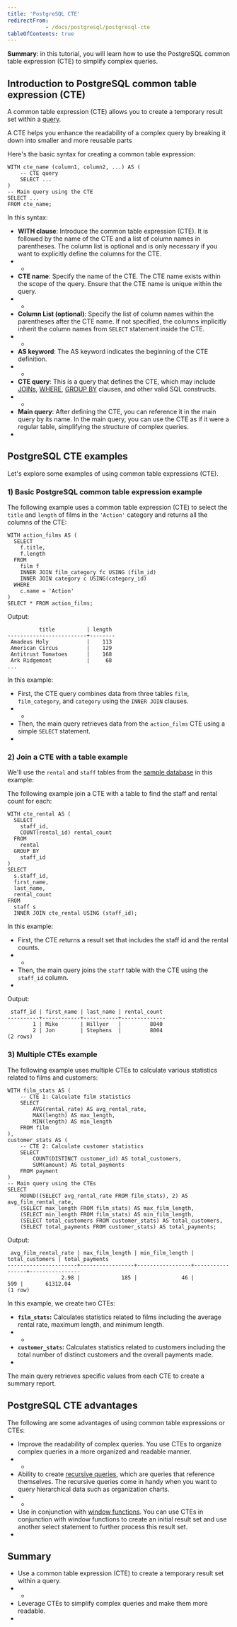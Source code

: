 ```yaml
---
title: 'PostgreSQL CTE'
redirectFrom: 
            - /docs/postgresql/postgresql-cte
tableOfContents: true
---
```


**Summary**: in this tutorial, you will learn how to use the PostgreSQL common table expression (CTE) to simplify complex queries.



## Introduction to PostgreSQL common table expression (CTE)



A common table expression (CTE) allows you to create a temporary result set within a [query](/docs/postgresql/postgresql-select).



A CTE helps you enhance the readability of a complex query by breaking it down into smaller and more reusable parts



Here's the basic syntax for creating a common table expression:



```
WITH cte_name (column1, column2, ...) AS (
    -- CTE query
    SELECT ...
)
-- Main query using the CTE
SELECT ...
FROM cte_name;
```



In this syntax:



- **WITH clause**: Introduce the common table expression (CTE). It is followed by the name of the CTE and a list of column names in parentheses. The column list is optional and is only necessary if you want to explicitly define the columns for the CTE.
- -
- **CTE name**: Specify the name of the CTE. The CTE name exists within the scope of the query. Ensure that the CTE name is unique within the query.
- -
- **Column List (optional)**: Specify the list of column names within the parentheses after the CTE name. If not specified, the columns implicitly inherit the column names from `SELECT` statement inside the CTE.
- -
- **AS keyword**: The AS keyword indicates the beginning of the CTE definition.
- -
- **CTE query**: This is a query that defines the CTE, which may include [JOINs](/docs/postgresql/postgresql-joins/), [WHERE](https://www.postgresqltutorial.com/postgresql-tutorial/postgresql-where/), [GROUP BY](https://www.postgresqltutorial.com/postgresql-tutorial/postgresql-group-by) clauses, and other valid SQL constructs.
- -
- **Main query**: After defining the CTE, you can reference it in the main query by its name. In the main query, you can use the CTE as if it were a regular table, simplifying the structure of complex queries.
- 


## PostgreSQL CTE examples



Let's explore some examples of using common table expressions (CTE).



### 1) Basic PostgreSQL common table expression example



The following example uses a common table expression (CTE) to select the `title` and `length` of films in the `'Action'` category and returns all the columns of the CTE:



```
WITH action_films AS (
  SELECT
    f.title,
    f.length
  FROM
    film f
    INNER JOIN film_category fc USING (film_id)
    INNER JOIN category c USING(category_id)
  WHERE
    c.name = 'Action'
)
SELECT * FROM action_films;
```



Output:



```
          title          | length
-------------------------+--------
 Amadeus Holy            |    113
 American Circus         |    129
 Antitrust Tomatoes      |    168
 Ark Ridgemont           |     68
...
```



In this example:



- First, the CTE query combines data from three tables `film`, `film_category`, and `category` using the `INNER JOIN` clauses.
- -
- Then, the main query retrieves data from the `action_films` CTE using a simple `SELECT` statement.
- 


### 2) Join a CTE with a table example



We'll use the `rental` and `staff` tables from the [sample database](https://www.postgresqltutorial.com/postgresql-getting-started/postgresql-sample-database/) in this example:



The following example join a CTE with a table to find the staff and rental count for each:



```
WITH cte_rental AS (
  SELECT
    staff_id,
    COUNT(rental_id) rental_count
  FROM
    rental
  GROUP BY
    staff_id
)
SELECT
  s.staff_id,
  first_name,
  last_name,
  rental_count
FROM
  staff s
  INNER JOIN cte_rental USING (staff_id);
```



In this example:



- First, the CTE returns a result set that includes the staff id and the rental counts.
- -
- Then, the main query joins the `staff` table with the CTE using the `staff_id` column.
- 


Output:



```
 staff_id | first_name | last_name | rental_count
----------+------------+-----------+--------------
        1 | Mike       | Hillyer   |         8040
        2 | Jon        | Stephens  |         8004
(2 rows)
```



### 3) Multiple CTEs example



The following example uses multiple CTEs to calculate various statistics related to films and customers:



```
WITH film_stats AS (
    -- CTE 1: Calculate film statistics
    SELECT
        AVG(rental_rate) AS avg_rental_rate,
        MAX(length) AS max_length,
        MIN(length) AS min_length
    FROM film
),
customer_stats AS (
    -- CTE 2: Calculate customer statistics
    SELECT
        COUNT(DISTINCT customer_id) AS total_customers,
        SUM(amount) AS total_payments
    FROM payment
)
-- Main query using the CTEs
SELECT
    ROUND((SELECT avg_rental_rate FROM film_stats), 2) AS avg_film_rental_rate,
    (SELECT max_length FROM film_stats) AS max_film_length,
    (SELECT min_length FROM film_stats) AS min_film_length,
    (SELECT total_customers FROM customer_stats) AS total_customers,
    (SELECT total_payments FROM customer_stats) AS total_payments;
```



Output:



```
 avg_film_rental_rate | max_film_length | min_film_length | total_customers | total_payments
----------------------+-----------------+-----------------+-----------------+----------------
                 2.98 |             185 |              46 |             599 |       61312.04
(1 row)
```



In this example, we create two CTEs:



- **`film_stats`:** Calculates statistics related to films including the average rental rate, maximum length, and minimum length.
- -
- **`customer_stats`:** Calculates statistics related to customers including the total number of distinct customers and the overall payments made.
- 


The main query retrieves specific values from each CTE to create a summary report.



## PostgreSQL CTE advantages



The following are some advantages of using common table expressions or CTEs:



- Improve the readability of complex queries. You use CTEs to organize complex queries in a more organized and readable manner.
- -
- Ability to create [recursive queries](/docs/postgresql/postgresql-recursive-query), which are queries that reference themselves. The recursive queries come in handy when you want to query hierarchical data such as organization charts.
- -
- Use in conjunction with [window functions](https://www.postgresqltutorial.com/postgresql-window-function/). You can use CTEs in conjunction with window functions to create an initial result set and use another select statement to further process this result set.
- 


## Summary



- Use a common table expression (CTE) to create a temporary result set within a query.
- -
- Leverage CTEs to simplify complex queries and make them more readable.
- 
